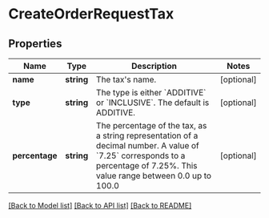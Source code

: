 # CreateOrderRequestTax

## Properties
Name | Type | Description | Notes
------------ | ------------- | ------------- | -------------
**name** | **string** | The tax&#39;s name. | [optional] 
**type** | **string** | The type is either &#x60;ADDITIVE&#x60; or &#x60;INCLUSIVE&#x60;. The default is ADDITIVE. | [optional] 
**percentage** | **string** | The percentage of the tax, as a string representation of a decimal number. A value of &#x60;7.25&#x60; corresponds to a percentage of 7.25%. This value range between 0.0 up to 100.0 | [optional] 

[[Back to Model list]](../README.md#documentation-for-models) [[Back to API list]](../README.md#documentation-for-api-endpoints) [[Back to README]](../README.md)


